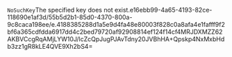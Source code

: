 <?xml version="1.0" encoding="UTF-8"?>
<Error><Code>NoSuchKey</Code><Message>The specified key does not exist.</Message><Key>e16ebb99-4a65-4193-82ce-118690e1af3d/55b5d2b1-85d0-4370-800a-9c8caca198ee/e.4188385288d1a5e9d4fa48e80003f828c0a8afa4e1fafff9f2bf6a365cdfdda6917dd4c2bed79720af92908814ef124f14cf</Key><RequestId>4MRJDXMZZ62AKBVC</RequestId><HostId>cgRqAMjLYW10J/lcZcQpJugPJAvTdny20JVBhHA+Qpskp4NxMxbHdb3zz1gR8kLE4QVE9Xh2bS4=</HostId></Error>